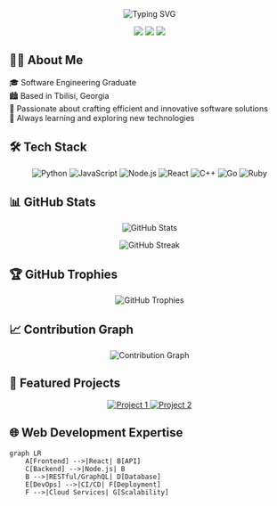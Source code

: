 
<div align="center">
  <img src="https://readme-typing-svg.herokuapp.com?font=Fira+Code&size=27&duration=3000&pause=1000&color=00F7EE&center=true&vCenter=true&width=435&lines=Hello%2C+I'm+Zura+%F0%9F%91%8B;Software+Engineer;Python+%7C+JS+%7C+C%2B%2B+%7C+Go+%7C+Ruby;Web+Development+Expert" alt="Typing SVG" />
</div>

<p align="center">
  <a href="https://www.linkedin.com/in/yourusername"><img src="https://img.shields.io/badge/-LinkedIn-0077B5?style=for-the-badge&logo=Linkedin&logoColor=white"/></a>
  <a href="mailto:your.email@example.com"><img src="https://img.shields.io/badge/-Email-D14836?style=for-the-badge&logo=Gmail&logoColor=white"/></a>
  <a href="https://twitter.com/yourusername"><img src="https://img.shields.io/badge/-Twitter-1DA1F2?style=for-the-badge&logo=twitter&logoColor=white"/></a>
</p>

## 👨‍💻 About Me

🎓 Software Engineering Graduate<br>
🏙️ Based in Tbilisi, Georgia<br>
💼 Passionate about crafting efficient and innovative software solutions<br>
🌱 Always learning and exploring new technologies

## 🛠️ Tech Stack

<p align="center">
  <img src="https://img.shields.io/badge/Python-3776AB?style=for-the-badge&logo=python&logoColor=white" alt="Python"/>
  <img src="https://img.shields.io/badge/JavaScript-F7DF1E?style=for-the-badge&logo=javascript&logoColor=black" alt="JavaScript"/>
  <img src="https://img.shields.io/badge/Node.js-43853D?style=for-the-badge&logo=node.js&logoColor=white" alt="Node.js"/>
  <img src="https://img.shields.io/badge/React-20232A?style=for-the-badge&logo=react&logoColor=61DAFB" alt="React"/>
  <img src="https://img.shields.io/badge/C++-00599C?style=for-the-badge&logo=c%2B%2B&logoColor=white" alt="C++"/>
  <img src="https://img.shields.io/badge/Go-00ADD8?style=for-the-badge&logo=go&logoColor=white" alt="Go"/>
  <img src="https://img.shields.io/badge/Ruby-CC342D?style=for-the-badge&logo=ruby&logoColor=white" alt="Ruby"/>
</p>

## 📊 GitHub Stats

<p align="center">
  <img src="https://github-readme-stats.vercel.app/api?username=yourusername&show_icons=true&theme=radical" alt="GitHub Stats" />
</p>

<p align="center">
  <img src="https://github-readme-streak-stats.herokuapp.com/?user=yourusername&theme=radical" alt="GitHub Streak" />
</p>

## 🏆 GitHub Trophies

<p align="center">
  <img src="https://github-profile-trophy.vercel.app/?username=yourusername&theme=darkhub&no-frame=true&row=1&column=7" alt="GitHub Trophies" />
</p>

## 📈 Contribution Graph

<p align="center">
  <img src="https://activity-graph.herokuapp.com/graph?username=yourusername&theme=react-dark" alt="Contribution Graph" />
</p>

## 🌟 Featured Projects

<p align="center">
  <a href="https://github.com/yourusername/project1">
    <img src="https://github-readme-stats.vercel.app/api/pin/?username=yourusername&repo=project1&theme=radical" alt="Project 1" />
  </a>
  <a href="https://github.com/yourusername/project2">
    <img src="https://github-readme-stats.vercel.app/api/pin/?username=yourusername&repo=project2&theme=radical" alt="Project 2" />
  </a>
</p>

## 🌐 Web Development Expertise

```mermaid title="Web Development Flow" type="diagram"
graph LR
    A[Frontend] -->|React| B[API]
    C[Backend] -->|Node.js| B
    B -->|RESTful/GraphQL| D[Database]
    E[DevOps] -->|CI/CD| F[Deployment]
    F -->|Cloud Services| G[Scalability]
